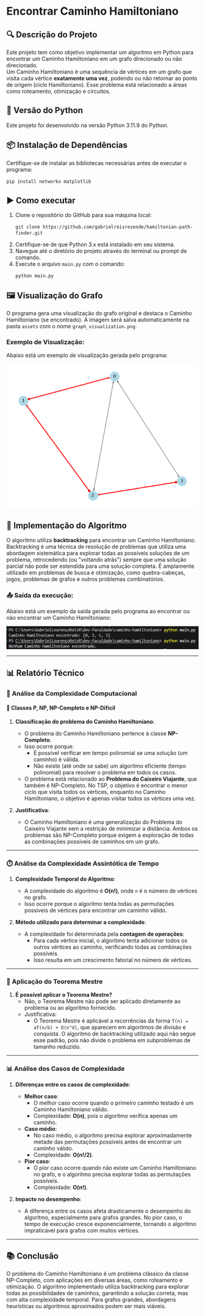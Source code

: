# Encontrar Caminho Hamiltoniano

## 🔍 Descrição do Projeto

Este projeto tem como objetivo implementar um algoritmo em Python para encontrar um Caminho Hamiltoniano em um grafo direcionado ou não direcionado.  
Um Caminho Hamiltoniano é uma sequência de vértices em um grafo que visita cada vértice **exatamente uma vez**, podendo ou não retornar ao ponto de origem (ciclo Hamiltoniano). Esse problema está relacionado a áreas como roteamento, otimização e circuitos.

## 🐍 Versão do Python
Este projeto foi desenvolvido na versão Python 3.11.9 do Python.

## 📦 Instalação de Dependências

Certifique-se de instalar as bibliotecas necessárias antes de executar o programa:

```bash
pip install networkx matplotlib
```

## ▶️ Como executar
1. Clone o repositório do GitHub para sua máquina local:
   ```
   git clone https://github.com/gabrielreisresende/hamiltonian-path-finder.git
   ```
2. Certifique-se de que Python 3.x está instalado em seu sistema.  
3. Navegue até o diretório do projeto através do terminal ou prompt de comando.  
4. Execute o arquivo `main.py` com o comando:
   ```
   python main.py
   ```

## 🖼️ Visualização do Grafo

O programa gera uma visualização do grafo original e destaca o Caminho Hamiltoniano (se encontrado). A imagem será salva automaticamente na pasta `assets` com o nome `graph_visualization.png`.

### Exemplo de Visualização:

Abaixo está um exemplo de visualização gerada pelo programa:

![Visualização do Grafo](./assets/graph_visualization.png)

## 🧠 Implementação do Algoritmo

O algoritmo utiliza **backtracking** para encontrar um Caminho Hamiltoniano. Backtracking é uma técnica de resolução de problemas que utiliza uma abordagem sistemática para explorar todas as possíveis soluções de um problema, retrocedendo (ou "voltando atrás") sempre que uma solução parcial não pode ser estendida para uma solução completa. É amplamente utilizado em problemas de busca e otimização, como quebra-cabeças, jogos, problemas de grafos e outros problemas combinatórios.

### 📤 Saída da execução:

Abaixo está um exemplo da saída gerada pelo programa ao encontrar ou não encontrar um Caminho Hamiltoniano:

![Saída da Execução](./assets/saida-execucao.png)

---

## 📊 Relatório Técnico

### 🧮 Análise da Complexidade Computacional

#### 📂 Classes P, NP, NP-Completo e NP-Difícil
1. **Classificação do problema do Caminho Hamiltoniano**:
   - O problema do Caminho Hamiltoniano pertence à classe **NP-Completo**.
   - Isso ocorre porque:
     - É possível verificar em tempo polinomial se uma solução (um caminho) é válida.
     - Não existe (até onde se sabe) um algoritmo eficiente (tempo polinomial) para resolver o problema em todos os casos.
   - O problema está relacionado ao **Problema do Caixeiro Viajante**, que também é NP-Completo. No TSP, o objetivo é encontrar o menor ciclo que visita todos os vértices, enquanto no Caminho Hamiltoniano, o objetivo é apenas visitar todos os vértices uma vez.

2. **Justificativa**:
   - O Caminho Hamiltoniano é uma generalização do Problema do Caixeiro Viajante sem a restrição de minimizar a distância. Ambos os problemas são NP-Completo porque exigem a exploração de todas as combinações possíveis de caminhos em um grafo.

---

### ⏱️ Análise da Complexidade Assintótica de Tempo

1. **Complexidade Temporal do Algoritmo**:
   - A complexidade do algoritmo é **O(n!)**, onde `n` é o número de vértices no grafo.
   - Isso ocorre porque o algoritmo tenta todas as permutações possíveis de vértices para encontrar um caminho válido.

2. **Método utilizado para determinar a complexidade**:
   - A complexidade foi determinada pela **contagem de operações**:
     - Para cada vértice inicial, o algoritmo tenta adicionar todos os outros vértices ao caminho, verificando todas as combinações possíveis.
     - Isso resulta em um crescimento fatorial no número de vértices.

---

### 📐 Aplicação do Teorema Mestre

1. **É possível aplicar o Teorema Mestre?**
   - Não, o Teorema Mestre não pode ser aplicado diretamente ao problema ou ao algoritmo fornecido.
   - Justificativa:
     - O Teorema Mestre é aplicável a recorrências da forma `T(n) = aT(n/b) + O(n^d)`, que aparecem em algoritmos de divisão e conquista. O algoritmo de backtracking utilizado aqui não segue esse padrão, pois não divide o problema em subproblemas de tamanho reduzido.

---

### 📊 Análise dos Casos de Complexidade

1. **Diferenças entre os casos de complexidade**:
   - **Melhor caso**:
     - O melhor caso ocorre quando o primeiro caminho testado é um Caminho Hamiltoniano válido.
     - Complexidade: **O(n)**, pois o algoritmo verifica apenas um caminho.
   - **Caso médio**:
     - No caso médio, o algoritmo precisa explorar aproximadamente metade das permutações possíveis antes de encontrar um caminho válido.
     - Complexidade: **O(n!/2)**.
   - **Pior caso**:
     - O pior caso ocorre quando não existe um Caminho Hamiltoniano no grafo, e o algoritmo precisa explorar todas as permutações possíveis.
     - Complexidade: **O(n!)**.

2. **Impacto no desempenho**:
   - A diferença entre os casos afeta drasticamente o desempenho do algoritmo, especialmente para grafos grandes. No pior caso, o tempo de execução cresce exponencialmente, tornando o algoritmo impraticável para grafos com muitos vértices.

---

## 📚 Conclusão

O problema do Caminho Hamiltoniano é um problema clássico da classe NP-Completo, com aplicações em diversas áreas, como roteamento e otimização. O algoritmo implementado utiliza backtracking para explorar todas as possibilidades de caminhos, garantindo a solução correta, mas com alta complexidade temporal. Para grafos grandes, abordagens heurísticas ou algoritmos aproximados podem ser mais viáveis.